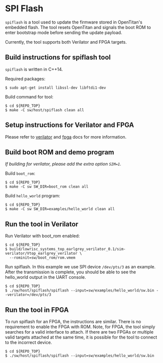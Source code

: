 # SPI Flash

`spiflash` is a tool used to update the firmware stored in OpenTitan's embedded flash.
The tool resets OpenTitan and signals the boot ROM to enter bootstrap mode
before sending the update payload.

Currently, the tool supports both Verilator and FPGA targets.

## Build instructions for spiflash tool

`spiflash` is written in C++14.

Required packages:

```console
$ sudo apt-get install libssl-dev libftdi1-dev
```

Build command for tool:

```console
$ cd ${REPO_TOP}
$ make -C sw/host/spiflash clean all
```

## Setup instructions for Verilator and FPGA
Please refer to [verilator](../../../doc/ug/getting_started_verilator.md) and [fpga](../../../doc/ug/getting_started_verilator.md) docs for more information.

## Build boot ROM and demo program

_If building for verilator, please add the extra option `SIM=1`._

Build `boot_rom`:
```console
$ cd ${REPO_TOP}
$ make -C sw SW_DIR=boot_rom clean all
```

Build `hello_world` program:
```console
$ cd ${REPO_TOP}
$ make -C sw SW_DIR=examples/hello_world clean all
```

## Run the tool in Verilator

Run Verilator with boot_rom enabled:

```console
$ cd ${REPO_TOP}
$ build/lowrisc_systems_top_earlgrey_verilator_0.1/sim-verilator/Vtop_earlgrey_verilator \
  --rominit=sw/boot_rom/rom.vmem
```

Run spiflash. In this example we use SPI device `/dev/pts/3` as an example.
After the transmission is complete, you should be able to see the hello_world output in the UART console.

```console
$ cd ${REPO_TOP}
$ ./sw/host/spiflash/spiflash --input=sw/examples/hello_world/sw.bin --verilator=/dev/pts/3
```

## Run the tool in FPGA

To run spiflash for an FPGA, the instructions are similar.
There is no requirement to enable the FPGA with ROM.
Note, for FPGA, the tool simply searches for a valid interface to attach.
If there are two FPGAs or multiple valid targets attached at the same time, it is possible for the tool to connect to the incorrect device.

```console
$ cd ${REPO_TOP}
$ ./sw/host/spiflash/spiflash --input=sw/examples/hello_world/sw.bin
```
